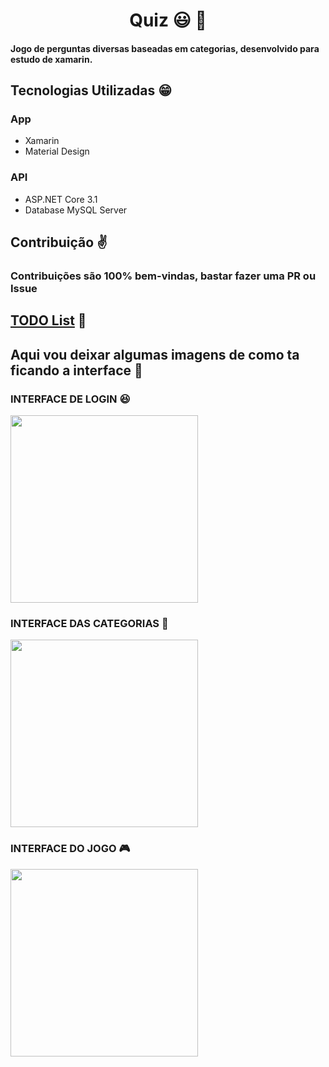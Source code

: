 <div align="center">
  <h1> Quiz 😃 👾</h1>
</div>

<h4>
Jogo de perguntas diversas baseadas em categorias, desenvolvido para estudo de xamarin.
</h4>

## Tecnologias Utilizadas 😁
### App
- Xamarin
- Material Design
### API
- ASP.NET Core 3.1
- Database MySQL Server

## Contribuição ✌️

### Contribuições são 100% bem-vindas, bastar fazer uma PR ou Issue

## [TODO List](https://github.com/orgs/Speckoz/projects/3?fullscreen=true) 🚀

## Aqui vou deixar algumas imagens de como ta ficando a interface :running:

### INTERFACE DE LOGIN 😆

<img src="https://user-images.githubusercontent.com/40467826/71303598-a39a7a80-2399-11ea-918c-27f780c90802.png" width=300px>

### INTERFACE DAS CATEGORIAS 🎲

<img src="https://user-images.githubusercontent.com/40467826/71303603-d2b0ec00-2399-11ea-9230-d4acbcdd4d3b.png" width=300px>

### INTERFACE DO JOGO 🎮

<img src="https://user-images.githubusercontent.com/40467826/71702642-74c7cf80-2daf-11ea-96e4-7f6571707970.png" width=300px>

